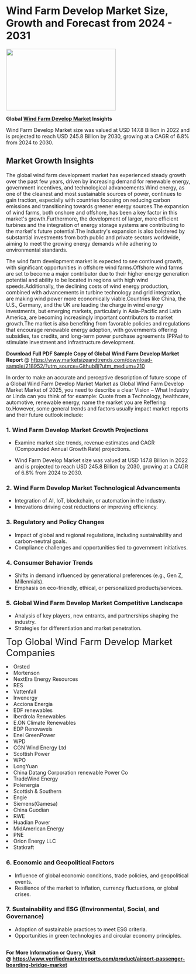 <H1>Wind Farm Develop Market Size, Growth and Forecast from 2024 - 2031</H1><img class="aligncenter size-medium wp-image-584254" src="https://thirdeyenews.in/wp-content/uploads/2024/09/Global-Market-Research-300x168.jpeg" alt="" width="300" height="168" /><p><strong>Global&nbsp;<a href="https://www.marketsizeandtrends.com/download-sample/218952/?utm_source=Github8j?utm_medium=210">Wind Farm Develop Market</a> Insights</strong></p><p>Wind Farm Develop Market size was valued at USD 147.8 Billion in 2022 and is projected to reach USD 245.8 Billion by 2030, growing at a CAGR of 6.8% from 2024 to 2030.</p><p><!DOCTYPE html> <html lang="en"> <head> <meta charset="UTF-8"> <meta name="viewport" content="width=device-width, initial-scale=1.0"> <title>Wind Farm Development Market Growth Insights</title> </head> <body> <h2>Market Growth Insights</h2> <p>The global wind farm development market has experienced steady growth over the past few years, driven by increasing demand for renewable energy, government incentives, and technological advancements.Wind energy, as one of the cleanest and most sustainable sources of power, continues to gain traction, especially with countries focusing on reducing carbon emissions and transitioning towards greener energy sources.The expansion of wind farms, both onshore and offshore, has been a key factor in this market's growth.Furthermore, the development of larger, more efficient turbines and the integration of energy storage systems are contributing to the market's future potential.The industry's expansion is also bolstered by substantial investments from both public and private sectors worldwide, aiming to meet the growing energy demands while adhering to environmental standards.</p> <p>The wind farm development market is expected to see continued growth, with significant opportunities in offshore wind farms.Offshore wind farms are set to become a major contributor due to their higher energy generation potential and ability to be located in regions with high wind speeds.Additionally, the declining costs of wind energy production, combined with advancements in turbine technology and grid integration, are making wind power more economically viable.Countries like China, the U.S., Germany, and the UK are leading the charge in wind energy investments, but emerging markets, particularly in Asia-Pacific and Latin America, are becoming increasingly important contributors to market growth.The market is also benefiting from favorable policies and regulations that encourage renewable energy adoption, with governments offering subsidies, tax credits, and long-term power purchase agreements (PPAs) to stimulate investment and infrastructure development.</p> <p><span class=""><strong>Download Full PDF Sample Copy of Global Wind Farm Develop Market Report</strong> @ <a href="https://www.marketsizeandtrends.com/download-sample/218952/?utm_source=Github8j?utm_medium=210" target="_blank">https://www.marketsizeandtrends.com/download-sample/218952/?utm_source=Github8j?utm_medium=210</a></span></p><p>In order to make an accurate and perceptive description of future scope of a Global&nbsp;Wind Farm Develop Market Market as Global&nbsp;Wind Farm Develop Market Market of 2025, you need to describe a clear Vision &ndash; What Industry or Linda can you think of for example: Quote from a Technology, healthcare, automotive, renewable energy, name the market you are Reffering to.However, some general trends and factors usually impact market reports and their future outlook include:</p><h3>1.&nbsp;<strong>Wind Farm Develop Market Growth Projections</strong></h3><ul><li>Examine market size trends, revenue estimates and CAGR (Compounded Annual Growth Rate) projections.</li><li><p>Wind Farm Develop Market size was valued at USD 147.8 Billion in 2022 and is projected to reach USD 245.8 Billion by 2030, growing at a CAGR of 6.8% from 2024 to 2030.</p></li></ul><h3>2.&nbsp;<strong>Wind Farm Develop Market Technological Advancements</strong></h3><ul><li>Integration of AI, IoT, blockchain, or automation in the industry.</li><li>Innovations driving cost reductions or improving efficiency.</li></ul><h3>3.&nbsp;<strong>Regulatory and Policy Changes</strong></h3><ul><li>Impact of global and regional regulations, including sustainability and carbon-neutral goals.</li><li>Compliance challenges and opportunities tied to government initiatives.</li></ul><h3>4.&nbsp;<strong>Consumer Behavior Trends</strong></h3><ul><li>Shifts in demand influenced by generational preferences (e.g., Gen Z, Millennials).</li><li>Emphasis on eco-friendly, ethical, or personalized products/services.</li></ul><h3>5.&nbsp;<strong>Global Wind Farm Develop Market Competitive Landscape</strong></h3><ul><li>Analysis of key players, new entrants, and partnerships shaping the industry.</li><li>Strategies for differentiation and market penetration.</li></ul><p data-pm-slice="1 1 []"><span style="color: inherit; font-family: inherit; font-size: 25px;">Top Global Wind Farm Develop Market Companies</span></p><div class="" data-test-id=""><p><li>Orsted</li><li> Mortenson</li><li> NextEra Energy Resources</li><li> RES</li><li> Vattenfall</li><li> Invenergy</li><li> Acciona Energia</li><li> EDF renewables</li><li> Iberdrola Renewables</li><li> E.ON Climate Renewables</li><li> EDP Renovaveis</li><li> Enel GreenPower</li><li> WPD</li><li> CGN Wind Energy Ltd</li><li> Scottish Power</li><li> WPO</li><li> LongYuan</li><li> China Datang Corporation renewable Power Co</li><li> TradeWind Energy</li><li> Polenergia</li><li> Scottish & Southern</li><li> Engie</li><li> Siemens(Gamesa)</li><li> China Guodian</li><li> RWE</li><li> Huadian Power</li><li> MidAmerican Energy</li><li> PNE</li><li> Orion Energy LLC</li><li> Statkraft</li></p></div><h3>6.&nbsp;<strong>Economic and Geopolitical Factors</strong></h3><ul><li>Influence of global economic conditions, trade policies, and geopolitical events.</li><li>Resilience of the market to inflation, currency fluctuations, or global crises.</li></ul><h3>7.&nbsp;<strong>Sustainability and ESG (Environmental, Social, and Governance)</strong></h3><ul><li>Adoption of sustainable practices to meet ESG criteria.</li><li>Opportunities in green technologies and circular economy principles.</li></ul><h2><strong style="font-size: 14px;">For More Information or Query, Visit @&nbsp;</strong><a style="background-color: #ffffff; font-size: 14px;" href="https://www.marketsizeandtrends.com/report/wind-farm-develop-market/" target="_blank">https://www.verifiedmarketreports.com/product/airport-passenger-boarding-bridge-market</a></h2>